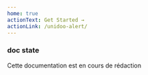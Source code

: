 ```yaml
---
home: true
actionText: Get Started →
actionLink: /unidoo-alert/
---
```



### doc state <Badge text="beta" type="warning"/>

Cette documentation est en cours de rédaction


